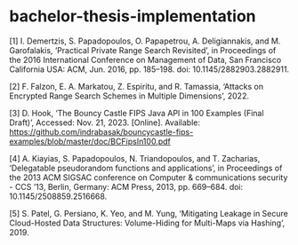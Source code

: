 # bachelor-thesis-implementation


[1]
I. Demertzis, S. Papadopoulos, O. Papapetrou, A. Deligiannakis, and M. Garofalakis, ‘Practical Private Range Search Revisited’, in Proceedings of the 2016 International Conference on Management of Data, San Francisco California USA: ACM, Jun. 2016, pp. 185–198. doi: 10.1145/2882903.2882911.

[2]
F. Falzon, E. A. Markatou, Z. Espiritu, and R. Tamassia, ‘Attacks on Encrypted Range Search Schemes in Multiple Dimensions’, 2022.

[3]
D. Hook, ‘The Bouncy Castle FIPS Java API in 100 Examples (Final Draft)’, Accessed: Nov. 21, 2023. [Online]. Available: https://github.com/indrabasak/bouncycastle-fips-examples/blob/master/doc/BCFipsIn100.pdf

[4]
A. Kiayias, S. Papadopoulos, N. Triandopoulos, and T. Zacharias, ‘Delegatable pseudorandom functions and applications’, in Proceedings of the 2013 ACM SIGSAC conference on Computer & communications security - CCS ’13, Berlin, Germany: ACM Press, 2013, pp. 669–684. doi: 10.1145/2508859.2516668.

[5]
S. Patel, G. Persiano, K. Yeo, and M. Yung, ‘Mitigating Leakage in Secure Cloud-Hosted Data Structures: Volume-Hiding for Multi-Maps via Hashing’, 2019.
